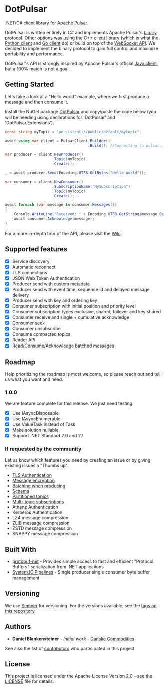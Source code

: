 # DotPulsar

.NET/C# client library for [Apache Pulsar](https://pulsar.apache.org/).

DotPulsar is written entirely in C# and implements Apache Pulsar's [binary protocol](https://pulsar.apache.org/docs/en/develop-binary-protocol/). Other options was using the [C++ client library](https://pulsar.apache.org/docs/en/client-libraries-cpp/) (which is what the [Python client](https://pulsar.apache.org/docs/en/client-libraries-python/) and [Go client](https://pulsar.apache.org/docs/en/client-libraries-go/) do) or build on top of the [WebSocket API](https://pulsar.apache.org/docs/en/client-libraries-websocket/). We decided to implement the binary protocol to gain full control and maximize portability and performance.

DotPulsar's API is strongly inspired by Apache Pulsar's official [Java client](https://pulsar.apache.org/docs/en/client-libraries-java/), but a 100% match is not a goal.

## Getting Started

Let's take a look at a "Hello world" example, where we first produce a message and then consume it.

Install the NuGet package [DotPulsar](https://www.nuget.org/packages/DotPulsar/) and copy/paste the code below (you will be needing using declarations for 'DotPulsar' and 'DotPulsar.Extensions').

```csharp
const string myTopic = "persistent://public/default/mytopic";

await using var client = PulsarClient.Builder()
                                     .Build(); //Connecting to pulsar://localhost:6650

var producer = client.NewProducer()
                     .Topic(myTopic)
                     .Create();

_ = await producer.Send(Encoding.UTF8.GetBytes("Hello World"));

var consumer = client.NewConsumer()
                     .SubscriptionName("MySubscription")
                     .Topic(myTopic)
                     .Create();

await foreach (var message in consumer.Messages())
{
    Console.WriteLine("Received: " + Encoding.UTF8.GetString(message.Data.ToArray()));
    await consumer.Acknowledge(message);
}
```

For a more in-depth tour of the API, please visit the [Wiki](https://github.com/danske-commodities/dotpulsar/wiki).

## Supported features

- [X] Service discovery
- [X] Automatic reconnect
- [X] TLS connections
- [X] JSON Web Token Authentication
- [X] Producer send with custom metadata
- [X] Producer send with event time, sequence id and delayed message delivery
- [X] Producer send with key and ordering key
- [X] Consumer subscription with initial position and priority level
- [X] Consumer subscription types exclusive, shared, failover and key shared
- [X] Consumer receive and single + cumulative acknowledge
- [X] Consumer seek
- [X] Consumer unsubscribe
- [X] Consume compacted topics
- [X] Reader API
- [X] Read/Consume/Acknowledge batched messages

## Roadmap

Help prioritizing the roadmap is most welcome, so please reach out and tell us what you want and need.

### 1.0.0

We are feature complete for this release. We just need testing.

- [X] Use IAsyncDisposable
- [X] Use IAsyncEnumerable
- [X] Use ValueTask instead of Task
- [X] Make solution nullable
- [X] Support .NET Standard 2.0 and 2.1

### If requested by the community

Let us know which features you need by creating an issue or by giving existing issues a "Thumbs up".

* [TLS Authentication](https://github.com/danske-commodities/dotpulsar/issues/3)
* [Message encryption](https://github.com/danske-commodities/dotpulsar/issues/8)
* [Batching when producing](https://github.com/danske-commodities/dotpulsar/issues/7)
* [Schema](https://github.com/danske-commodities/dotpulsar/issues/6)
* [Partitioned topics](https://github.com/danske-commodities/dotpulsar/issues/4)
* [Multi-topic subscriptions](https://github.com/danske-commodities/dotpulsar/issues/5)
* Athenz Authentication
* Kerberos Authentication
* LZ4 message compression
* ZLIB message compression
* ZSTD message compression
* SNAPPY message compression

## Built With

* [protobuf-net](https://github.com/mgravell/protobuf-net) - Provides simple access to fast and efficient "Protocol Buffers" serialization from .NET applications
* [System.IO.Pipelines](https://www.nuget.org/packages/System.IO.Pipelines/) - Single producer single consumer byte buffer management

## Versioning

We use [SemVer](http://semver.org/) for versioning. For the versions available, see the [tags on this repository](https://github.com/danske-commodities/dotpulsar/tags).

## Authors

* **Daniel Blankensteiner** - *Initial work* - [Danske Commodities](https://github.com/danske-commodities)

See also the list of [contributors](https://github.com/danske-commodities/dotpulsar/contributors) who participated in this project.

## License

This project is licensed under the Apache License Version 2.0 - see the [LICENSE](LICENSE) file for details.
